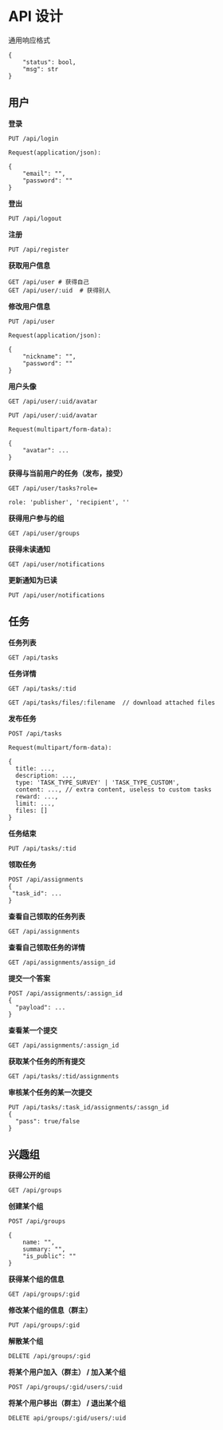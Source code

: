 # API 设计

通用响应格式

```
{
    "status": bool,
    "msg": str
}
```



## 用户

**登录**

```
PUT /api/login

Request(application/json):

{
    "email": "",
    "password": ""
}

```

**登出**

```
PUT /api/logout

```

**注册**

```
PUT /api/register

```



**获取用户信息**

```
GET /api/user # 获得自己
GET /api/user/:uid  # 获得别人
```



**修改用户信息**

```
PUT /api/user

Request(application/json):

{
    "nickname": "",
    "password": ""
}
```



**用户头像**

```
GET /api/user/:uid/avatar

PUT /api/user/:uid/avatar

Request(multipart/form-data):

{
    "avatar": ...
}
```



**获得与当前用户的任务（发布，接受）**

```
GET /api/user/tasks?role=

role: 'publisher', 'recipient', ''
```



**获得用户参与的组**

```
GET /api/user/groups
```



**获得未读通知**

```
GET /api/user/notifications
```



**更新通知为已读**

```
PUT /api/user/notifications
```





## 任务

**任务列表**

```
GET /api/tasks
```



**任务详情**

```
GET /api/tasks/:tid

GET /api/tasks/files/:filename  // download attached files
```



**发布任务**

```
POST /api/tasks

Request(multipart/form-data):

{
  title: ...,
  description: ...,
  type: 'TASK_TYPE_SURVEY' | 'TASK_TYPE_CUSTOM',
  content: ..., // extra content, useless to custom tasks
  reward: ...,
  limit: ...,
  files: []
}
```



**任务结束**

```
PUT /api/tasks/:tid
```



**领取任务**

```
POST /api/assignments
{
 "task_id": ...
}
```



**查看自己领取的任务列表**

```
GET /api/assignments
```



**查看自己领取任务的详情**

```
GET /api/assignments/assign_id
```



**提交一个答案**

```
POST /api/assignments/:assign_id
{
  "payload": ...
}
```



**查看某一个提交**

```
GET /api/assignments/:assign_id
```



**获取某个任务的所有提交**

```
GET /api/tasks/:tid/assignments
```



**审核某个任务的某一次提交**

```
PUT /api/tasks/:task_id/assignments/:assgn_id
{
  "pass": true/false
}
```



## 兴趣组

**获得公开的组**

```
GET /api/groups
```



**创建某个组**

```
POST /api/groups

{
    name: "",
    summary: "",
    "is_public": ""
}
```



**获得某个组的信息**

```
GET /api/groups/:gid
```



**修改某个组的信息（群主）**

```
PUT /api/groups/:gid
```



**解散某个组**

```
DELETE /api/groups/:gid
```



**将某个用户加入（群主） /  加入某个组**

```
POST /api/groups/:gid/users/:uid
```



**将某个用户移出（群主） / 退出某个组**

```
DELETE api/groups/:gid/users/:uid
```



